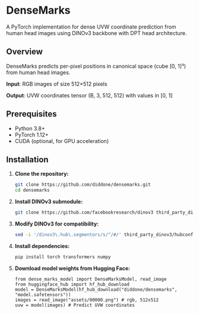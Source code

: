 # DenseMarks

A PyTorch implementation for dense UVW coordinate prediction from human head images using DINOv3 backbone with DPT head architecture.

## Overview

DenseMarks predicts per-pixel positions in canonical space (cube [0, 1]³) from human head images.

**Input**: RGB images of size 512×512 pixels

**Output**: UVW coordinates tensor (B, 3, 512, 512) with values in [0, 1]

## Prerequisites

- Python 3.8+
- PyTorch 1.12+
- CUDA (optional, for GPU acceleration)

## Installation

1. **Clone the repository:**
   ```bash
   git clone https://github.com/diddone/densemarks.git
   cd densemarks
   ```

2. **Install DINOv3 submodule:**
   ```bash
   git clone https://github.com/facebookresearch/dinov3 third_party_dinov3
   ```

3. **Modify DINOv3 for compatibility:**
   ```bash
   sed -i '/dinov3\.hub\.segmentors/s/^/#/' third_party_dinov3/hubconf.py
   ```

4. **Install dependencies:**
   ```bash
   pip install torch transformers numpy
   ```

5. **Download model weights from Hugging Face:**
   ```python3
   from dense_marks_model import DenseMarksModel, read_image
   from huggingface_hub import hf_hub_download
   model = DenseMarksModel(hf_hub_download("diddone/densemarks", "model.safetensors"))
   images = read_image("assets/00000.png") # rgb, 512x512
   uvw = model(images) # Predict UVW coordinates
   ```